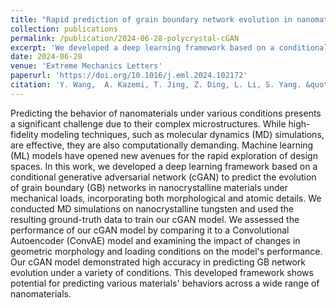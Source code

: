 ```yaml
---
title: "Rapid prediction of grain boundary network evolution in nanomaterials utilizing a generative machine learning approach"
collection: publications
permalink: /publication/2024-06-28-polycrystal-cGAN
excerpt: 'We developed a deep learning framework based on a conditional generative adversarial network (cGAN) to predict the evolution of grain boundary (GB) networks in nanocrystalline materials.'
date: 2024-06-28
venue: 'Extreme Mechanics Letters'
paperurl: 'https://doi.org/10.1016/j.eml.2024.102172'
citation: 'Y. Wang,  A. Kazemi, T. Jing, Z. Ding, L. Li, S. Yang. &quot;Rapid prediction of grain boundary network evolution in nanomaterials utilizing a generative machine learning approach. &quot; <i>Extreme Mechanics Letters</i>. 2024: 70, 102172.'
---
```


Predicting the behavior of nanomaterials under various conditions presents a significant challenge due to their complex microstructures. While high-fidelity modeling techniques, such as molecular dynamics (MD) simulations, are effective, they are also computationally demanding. Machine learning (ML) models have opened new avenues for the rapid exploration of design spaces. In this work, we developed a deep learning framework based on a conditional generative adversarial network (cGAN) to predict the evolution of grain boundary (GB) networks in nanocrystalline materials under mechanical loads, incorporating both morphological and atomic details. We conducted MD simulations on nanocrystalline tungsten and used the resulting ground-truth data to train our cGAN model. We assessed the performance of our cGAN model by comparing it to a Convolutional Autoencoder (ConvAE) model and examining the impact of changes in geometric morphology and loading conditions on the model's performance. Our cGAN model demonstrated high accuracy in predicting GB network evolution under a variety of conditions. This developed framework shows potential for predicting various materials' behaviors across a wide range of nanomaterials.
